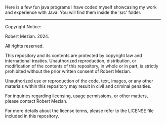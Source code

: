 Here is a few fun java programs I have coded myself showcasing my work and experience with Java.
You will find them inside the 'src' folder. 







---------------------------
Copyright Notice:

Robert Mezian. 2024.

All rights reserved.

This repository and its contents are protected by copyright law and international treaties. Unauthorized reproduction, distribution, or modification of the contents of this repository, in whole or in part, is strictly prohibited without the prior written consent of Robert Mezian.

Unauthorized use or reproduction of the code, text, images, or any other materials within this repository may result in civil and criminal penalties.

For inquiries regarding licensing, usage permissions, or other matters, please contact Robert Mezian.

For more details about the license terms, please refer to the LICENSE file included in this repository.

